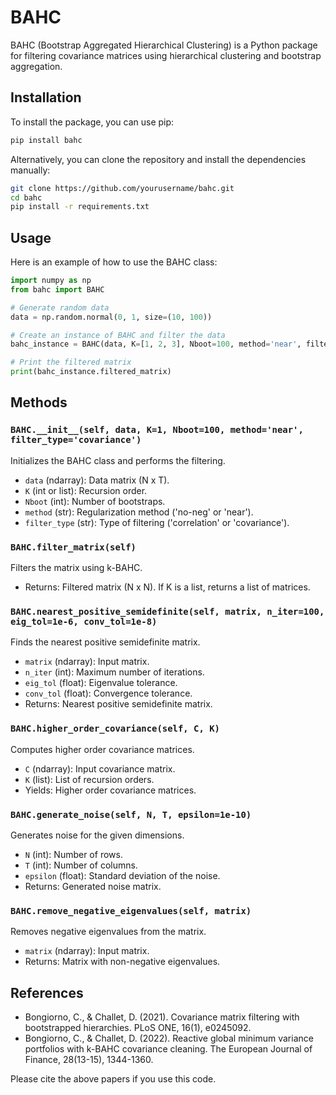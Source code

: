 # BAHC

BAHC (Bootstrap Aggregated Hierarchical Clustering) is a Python package for filtering covariance matrices using hierarchical clustering and bootstrap aggregation.

## Installation
To install the package, you can use pip:

```sh
pip install bahc
```

Alternatively, you can clone the repository and install the dependencies manually:

```sh
git clone https://github.com/yourusername/bahc.git
cd bahc
pip install -r requirements.txt
```

## Usage

Here is an example of how to use the BAHC class:

```python
import numpy as np
from bahc import BAHC

# Generate random data
data = np.random.normal(0, 1, size=(10, 100))

# Create an instance of BAHC and filter the data
bahc_instance = BAHC(data, K=[1, 2, 3], Nboot=100, method='near', filter_type='correlation')

# Print the filtered matrix
print(bahc_instance.filtered_matrix)
```

## Methods

### `BAHC.__init__(self, data, K=1, Nboot=100, method='near', filter_type='covariance')`

Initializes the BAHC class and performs the filtering.

- `data` (ndarray): Data matrix (N x T).
- `K` (int or list): Recursion order.
- `Nboot` (int): Number of bootstraps.
- `method` (str): Regularization method ('no-neg' or 'near').
- `filter_type` (str): Type of filtering ('correlation' or 'covariance').

### `BAHC.filter_matrix(self)`

Filters the matrix using k-BAHC.

- Returns: Filtered matrix (N x N). If K is a list, returns a list of matrices.

### `BAHC.nearest_positive_semidefinite(self, matrix, n_iter=100, eig_tol=1e-6, conv_tol=1e-8)`

Finds the nearest positive semidefinite matrix.

- `matrix` (ndarray): Input matrix.
- `n_iter` (int): Maximum number of iterations.
- `eig_tol` (float): Eigenvalue tolerance.
- `conv_tol` (float): Convergence tolerance.
- Returns: Nearest positive semidefinite matrix.

### `BAHC.higher_order_covariance(self, C, K)`

Computes higher order covariance matrices.

- `C` (ndarray): Input covariance matrix.
- `K` (list): List of recursion orders.
- Yields: Higher order covariance matrices.

### `BAHC.generate_noise(self, N, T, epsilon=1e-10)`

Generates noise for the given dimensions.

- `N` (int): Number of rows.
- `T` (int): Number of columns.
- `epsilon` (float): Standard deviation of the noise.
- Returns: Generated noise matrix.

### `BAHC.remove_negative_eigenvalues(self, matrix)`

Removes negative eigenvalues from the matrix.

- `matrix` (ndarray): Input matrix.
- Returns: Matrix with non-negative eigenvalues.

## References

- Bongiorno, C., & Challet, D. (2021). Covariance matrix filtering with bootstrapped hierarchies. PLoS ONE, 16(1), e0245092.
- Bongiorno, C., & Challet, D. (2022). Reactive global minimum variance portfolios with k-BAHC covariance cleaning. The European Journal of Finance, 28(13-15), 1344-1360.

Please cite the above papers if you use this code.
